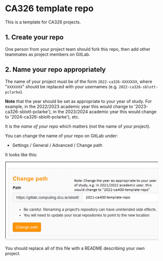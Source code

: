 # CA326 template repo

This is a template for CA326 projects.

## 1. Create your repo

One person from your project team should fork this repo, then add other teammates as project members on GitLab.

## 2. Name your repo appropriately

The name of your project must be of the form `2022-ca326-XXXXXXX`, where "`XXXXXXX`"
should be replaced with your usernames (e.g. `2022-ca326-sblott-pclarke`).

**Note** that the year should be set as appropriate to your year of study. For example, in the
2022/2023 academic year this would change to '2023-ca326-sblott-pclarke'),
in the 2023/2024 academic year this would change to '2024-ca326-sblott-pclarke'), etc.

It is the *name of your repo* which matters (not the name of your project).

You can change the name of your repo on GitLab under:

- Settings / General / Advanced / Change path

It looks like this:

![change-repo-path](./res/repo-change-path.png "Change repo path.")

You should replace all of this file with a README describing your own project.
